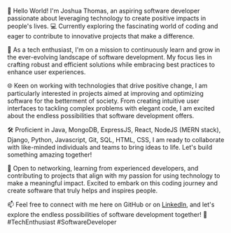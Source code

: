 👋 Hello World! I'm Joshua Thomas, an aspiring software developer passionate about leveraging technology to create positive impacts in people's lives. 💻 Currently exploring the fascinating world of coding and eager to contribute to innovative projects that make a difference.

🚀 As a tech enthusiast, I'm on a mission to continuously learn and grow in the ever-evolving landscape of software development. My focus lies in crafting robust and efficient solutions while embracing best practices to enhance user experiences.

🌐 Keen on working with technologies that drive positive change, I am particularly interested in projects aimed at improving and optimizing software for the betterment of society. From creating intuitive user interfaces to tackling complex problems with elegant code, I am excited about the endless possibilities that software development offers.

🛠️ Proficient in Java, MongoDB, ExpressJS, React, NodeJS (MERN stack), Django, Python, Javascript, Git, SQL, HTML, CSS, I am ready to collaborate with like-minded individuals and teams to bring ideas to life. Let's build something amazing together!

🤝 Open to networking, learning from experienced developers, and contributing to projects that align with my passion for using technology to make a meaningful impact. Excited to embark on this coding journey and create software that truly helps and inspires people.

📫 Feel free to connect with me here on GitHub or on [LinkedIn](https://www.linkedin.com/in/joshua-thomas-international/), and let's explore the endless possibilities of software development together! 🌟 #TechEnthusiast #SoftwareDeveloper







